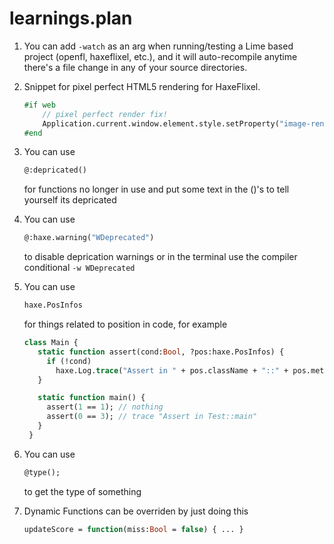 # learnings.plan
1. You can add `-watch` as an arg when running/testing a Lime based project (openfl, haxeflixel, etc.), and it will auto-recompile anytime there's a file change in any of your source directories.
2. Snippet for pixel perfect HTML5 rendering for HaxeFlixel.
    ```hx
    #if web
        // pixel perfect render fix!
        Application.current.window.element.style.setProperty("image-rendering", "pixelated");
    #end
    ```
3. You can use
   ```hx
   @:depricated()
   ```
    for functions no longer in use and put some text in the ()'s to tell yourself its depricated

4. You can use
   ```hx
   @:haxe.warning("WDeprecated")
   ```
   to disable deprication warnings or in the terminal use the compiler conditional `-w WDeprecated`
   
5. You can use
   ```hx
   haxe.PosInfos
   ```
   for things related to position in code, for example
   ```hx
   class Main {
      static function assert(cond:Bool, ?pos:haxe.PosInfos) {
        if (!cond)
          haxe.Log.trace("Assert in " + pos.className + "::" + pos.methodName, pos);
      }

      static function main() {
        assert(1 == 1); // nothing
        assert(0 == 3); // trace "Assert in Test::main"
      }
    }
   ```
   
6. You can use
   ```hx
   @type();
   ```
   to get the type of something

7. Dynamic Functions can be overriden by just doing this
    ```hx
    updateScore = function(miss:Bool = false) { ... }
    ```
